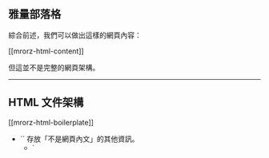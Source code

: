 雅量部落格
--------

綜合前述，我們可以做出這樣的網頁內容：

[[mrorz-html-content]]

<p class="fragment">但這並不是完整的網頁架構。</p>

---

HTML 文件架構
------------
[[mrorz-html-boilerplate]]

<ul>
  <li class="fragment">
    `<head>` 存放「不是網頁內文」的其他資訊。
    <ul>
      <li class="fragment">`<title>` 瀏覽器分頁標題</li>
      <li class="fragment">`<meta name="..." content="...">` 其他資訊</li>
    </ul>
  </li>
  <li class="fragment">`<body>` 網頁內容</li>
  <li class="fragment">`<html>` 包住 `<head>` 和 `<body>`。</li>
</ul>

---

雅量部落格 (完整版)
-------------

[[mrorz-html-combined]]

`<!DOCTYPE html>` 告訴瀏覽器用 HTML5 解析此網頁

---

IE 與 HTML5
----------

在 <code>&lt;head&gt;</code> 與 `<head>` 中間加上

```html
<!--[if lt IE 9]>
  <script src="//html5shiv.googlecode.com/svn/trunk/html5.js"></script>
<![endif]-->
```

參考資料：[html5shiv](http://code.google.com/p/html5shiv/) 官方說明。

---

HTML 文件架構（複雜版）
-------------------

[HTML5 Boilerplate](http://html5boilerplate.com/)

Boilerplate = 「樣板」

[[mrorz-html-boilerplate2]]

偵測 IE、瀏覽器支援度、標準化 CSS 等常用功能。